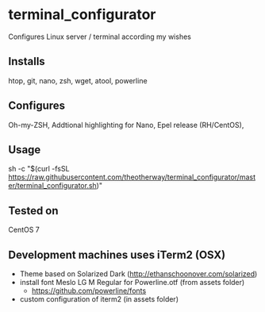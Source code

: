 # terminal_configurator
Configures Linux server / terminal according my wishes

## Installs
htop, git, nano, zsh, wget, atool, powerline

## Configures
Oh-my-ZSH, Addtional highlighting for Nano, Epel release (RH/CentOS),

## Usage
sh -c "$(curl -fsSL https://raw.githubusercontent.com/theotherway/terminal_configurator/master/terminal_configurator.sh)"

## Tested on
CentOS 7


## Development machines uses iTerm2 (OSX)
* Theme based on Solarized Dark (http://ethanschoonover.com/solarized)
* install font Meslo LG M Regular for Powerline.otf (from assets folder)
	* https://github.com/powerline/fonts
* custom configuration of iterm2 (in assets folder)

